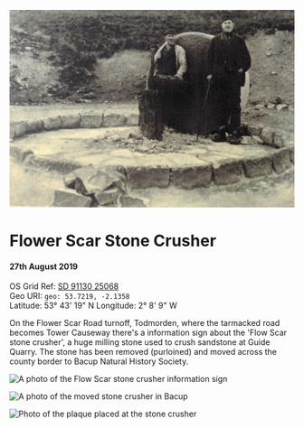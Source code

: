 <!--- -convert_greyscale -if jpeg_high -->
![An old photo of Flower Scar stone crusher from the Roger Birch collection](flower_scar_sign_close_up.jpg)

# Flower Scar Stone Crusher
#### 27th August 2019
OS Grid Ref: [SD 91130 25068](https://osmaps.ordnancesurvey.co.uk/53.72195,-2.13588,16/pin)  
Geo URI: `geo: 53.7219, -2.1358`  
Latitude: 53° 43' 19" N
Longitude: 2° 8' 9" W  

On the Flower Scar Road turnoff,  Todmorden, where the tarmacked road becomes Tower Causeway there's a information sign about the 'Flow Scar stone crusher', a huge milling stone used to crush sandstone at Guide Quarry. The stone has been removed (purloined) and moved across the county border to Bacup Natural History Society.

![A photo of the Flow Scar stone crusher information sign](flower_scar_sign.jpg)

![A photo of the moved stone crusher in Bacup](stone_crusher.jpeg)

![Photo of the plaque placed at the stone crusher](flower_scar_plaque.jpg)
